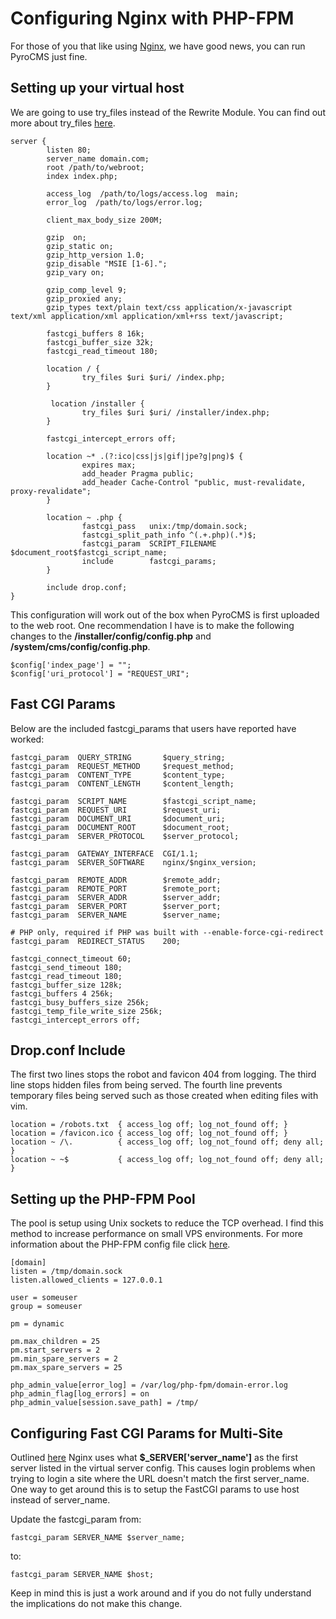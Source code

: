 # Configuring Nginx with PHP-FPM

For those of you that like using [Nginx](http://nginx.org/), we have good news, you can run PyroCMS just fine. 

## Setting up your virtual host

We are going to use try\_files instead of the Rewrite Module. You can find out more about try\_files [here](http://wiki.nginx.org/HttpCoreModule#try_files).


	server {
	        listen 80;
	        server_name domain.com;
	        root /path/to/webroot;
	        index index.php;
	 
	        access_log  /path/to/logs/access.log  main;
	        error_log  /path/to/logs/error.log;
	 
	        client_max_body_size 200M;
	 
	        gzip  on;
	        gzip_static on;
	        gzip_http_version 1.0;
	        gzip_disable "MSIE [1-6].";
	        gzip_vary on;
	 
	        gzip_comp_level 9;
	        gzip_proxied any;
	        gzip_types text/plain text/css application/x-javascript text/xml application/xml application/xml+rss text/javascript;
	 
	        fastcgi_buffers 8 16k;
	        fastcgi_buffer_size 32k;
	        fastcgi_read_timeout 180;
	 
	        location / {
	                try_files $uri $uri/ /index.php;
	        }
	 
	         location /installer {
	                try_files $uri $uri/ /installer/index.php;
	        }
	 
	        fastcgi_intercept_errors off;
	 
	        location ~* .(?:ico|css|js|gif|jpe?g|png)$ {
	                expires max;
	                add_header Pragma public;
	                add_header Cache-Control "public, must-revalidate, proxy-revalidate";
	        }
	 
	        location ~ .php {
	                fastcgi_pass   unix:/tmp/domain.sock;
	                fastcgi_split_path_info ^(.+.php)(.*)$;
	                fastcgi_param  SCRIPT_FILENAME  $document_root$fastcgi_script_name;
	                include        fastcgi_params;
	        }
	 
	        include drop.conf;
	}
	
This configuration will work out of the box when PyroCMS is first uploaded to the web root.  One recommendation I have is to make the following changes to the **/installer/config/config.php** and **/system/cms/config/config.php**.

	$config['index_page'] = "";
	$config['uri_protocol'] = "REQUEST_URI";

## Fast CGI Params

Below are the included fastcgi\_params that users have reported have worked:

	fastcgi_param  QUERY_STRING       $query_string;
	fastcgi_param  REQUEST_METHOD     $request_method;
	fastcgi_param  CONTENT_TYPE       $content_type;
	fastcgi_param  CONTENT_LENGTH     $content_length;
	 
	fastcgi_param  SCRIPT_NAME        $fastcgi_script_name;
	fastcgi_param  REQUEST_URI        $request_uri;
	fastcgi_param  DOCUMENT_URI       $document_uri;
	fastcgi_param  DOCUMENT_ROOT      $document_root;
	fastcgi_param  SERVER_PROTOCOL    $server_protocol;
	 
	fastcgi_param  GATEWAY_INTERFACE  CGI/1.1;
	fastcgi_param  SERVER_SOFTWARE    nginx/$nginx_version;
	 
	fastcgi_param  REMOTE_ADDR        $remote_addr;
	fastcgi_param  REMOTE_PORT        $remote_port;
	fastcgi_param  SERVER_ADDR        $server_addr;
	fastcgi_param  SERVER_PORT        $server_port;
	fastcgi_param  SERVER_NAME        $server_name;
	 
	# PHP only, required if PHP was built with --enable-force-cgi-redirect
	fastcgi_param  REDIRECT_STATUS    200;
	 
	fastcgi_connect_timeout 60;
	fastcgi_send_timeout 180;
	fastcgi_read_timeout 180;
	fastcgi_buffer_size 128k;
	fastcgi_buffers 4 256k;
	fastcgi_busy_buffers_size 256k;
	fastcgi_temp_file_write_size 256k;
	fastcgi_intercept_errors off;

## Drop.conf Include

The first two lines stops the robot and favicon 404 from logging. The third line stops hidden files from being served. The fourth line prevents temporary files being served such as those created when editing files with vim.

	location = /robots.txt  { access_log off; log_not_found off; }
	location = /favicon.ico { access_log off; log_not_found off; }
	location ~ /\.          { access_log off; log_not_found off; deny all; }
	location ~ ~$           { access_log off; log_not_found off; deny all; }

## Setting up the PHP\-FPM Pool

The pool is setup using Unix sockets to reduce the TCP overhead. I find this method to increase performance on small VPS environments. For more information about the PHP\-FPM config file click [here](http://php-fpm.org/wiki/Configuration_File).

	[domain]
	listen = /tmp/domain.sock
	listen.allowed_clients = 127.0.0.1
	 
	user = someuser
	group = someuser
	 
	pm = dynamic
	 
	pm.max_children = 25
	pm.start_servers = 2
	pm.min_spare_servers = 2
	pm.max_spare_servers = 25
	 
	php_admin_value[error_log] = /var/log/php-fpm/domain-error.log
	php_admin_flag[log_errors] = on
	php_admin_value[session.save_path] = /tmp/ 
	
## Configuring Fast CGI Params for Multi\-Site

Outlined [here](http://hetaojl.com/blog/?p=15) Nginx uses what **$_SERVER['server\_name']** as the first server listed in the virtual server config. This causes login problems when trying to login a site where the URL doesn't match the first server\_name. One way to get around this is to setup the FastCGI params to use host instead of server\_name.

Update the fastcgi\_param from:

	fastcgi_param SERVER_NAME $server_name;
	
to:

	fastcgi_param SERVER_NAME $host;

Keep in mind this is just a work around and if you do not fully understand the implications do not make this change.
